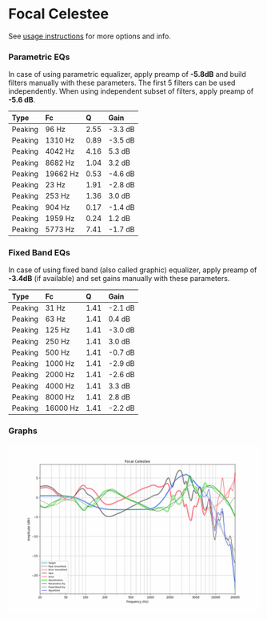 # Focal Celestee
See [usage instructions](https://github.com/jaakkopasanen/AutoEq#usage) for more options and info.

### Parametric EQs
In case of using parametric equalizer, apply preamp of **-5.8dB** and build filters manually
with these parameters. The first 5 filters can be used independently.
When using independent subset of filters, apply preamp of **-5.6 dB**.

| Type    | Fc       |    Q | Gain    |
|:--------|:---------|:-----|:--------|
| Peaking | 96 Hz    | 2.55 | -3.3 dB |
| Peaking | 1310 Hz  | 0.89 | -3.5 dB |
| Peaking | 4042 Hz  | 4.16 | 5.3 dB  |
| Peaking | 8682 Hz  | 1.04 | 3.2 dB  |
| Peaking | 19662 Hz | 0.53 | -4.6 dB |
| Peaking | 23 Hz    | 1.91 | -2.8 dB |
| Peaking | 253 Hz   | 1.36 | 3.0 dB  |
| Peaking | 904 Hz   | 0.17 | -1.4 dB |
| Peaking | 1959 Hz  | 0.24 | 1.2 dB  |
| Peaking | 5773 Hz  | 7.41 | -1.7 dB |

### Fixed Band EQs
In case of using fixed band (also called graphic) equalizer, apply preamp of **-3.4dB**
(if available) and set gains manually with these parameters.

| Type    | Fc       |    Q | Gain    |
|:--------|:---------|:-----|:--------|
| Peaking | 31 Hz    | 1.41 | -2.1 dB |
| Peaking | 63 Hz    | 1.41 | 0.4 dB  |
| Peaking | 125 Hz   | 1.41 | -3.0 dB |
| Peaking | 250 Hz   | 1.41 | 3.0 dB  |
| Peaking | 500 Hz   | 1.41 | -0.7 dB |
| Peaking | 1000 Hz  | 1.41 | -2.9 dB |
| Peaking | 2000 Hz  | 1.41 | -2.6 dB |
| Peaking | 4000 Hz  | 1.41 | 3.3 dB  |
| Peaking | 8000 Hz  | 1.41 | 2.8 dB  |
| Peaking | 16000 Hz | 1.41 | -2.2 dB |

### Graphs
![](./Focal%20Celestee.png)